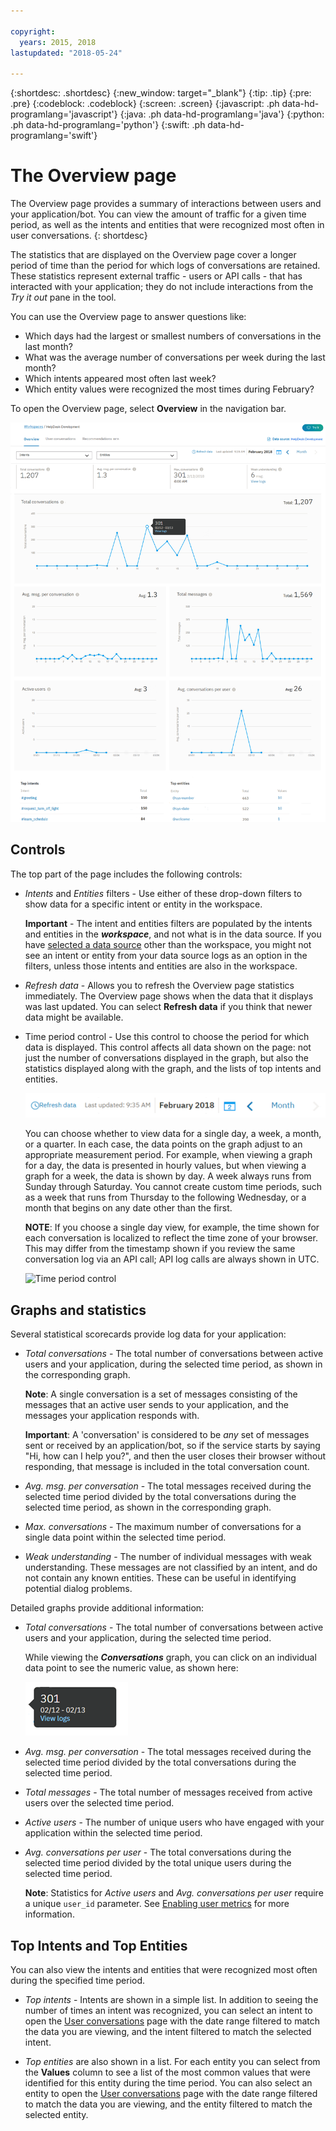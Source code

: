 ```yaml
---

copyright:
  years: 2015, 2018
lastupdated: "2018-05-24"

---
```


{:shortdesc: .shortdesc}
{:new_window: target="_blank"}
{:tip: .tip}
{:pre: .pre}
{:codeblock: .codeblock}
{:screen: .screen}
{:javascript: .ph data-hd-programlang='javascript'}
{:java: .ph data-hd-programlang='java'}
{:python: .ph data-hd-programlang='python'}
{:swift: .ph data-hd-programlang='swift'}

# The Overview page

The Overview page provides a summary of interactions between users and your application/bot. You can view the amount of traffic for a given time period, as well as the intents and entities that were recognized most often in user conversations.
{: shortdesc}

The statistics that are displayed on the Overview page cover a longer period of time than the period for which logs of conversations are retained. These statistics represent external traffic - users or API calls - that has interacted with your application; they do not include interactions from the *Try it out* pane in the tool.

You can use the Overview page to answer questions like:

* Which days had the largest or smallest numbers of conversations in the last month?
* What was the average number of conversations per week during the last month?
* Which intents appeared most often last week?
* Which entity values were recognized the most times during February?

To open the Overview page, select **Overview** in the navigation bar.

  ![Overview page](images/oview.png)

## Controls
The top part of the page includes the following controls:

* *Intents* and *Entities* filters - Use either of these drop-down filters to show data for a specific intent or entity in the workspace.

  **Important** - The intent and entities filters are populated by the intents and entities in the ***workspace***, and not what is in the data source. If you have [selected a data source](logs.html#deploy_id) other than the workspace, you might not see an intent or entity from your data source logs as an option in the filters, unless those intents and entities are also in the workspace.

* *Refresh data* - Allows you to refresh the Overview page statistics immediately. The Overview page shows when the data that it displays was last updated. You can select **Refresh data** if you think that newer data might be available.
* Time period control - Use this control to choose the period for which data is displayed. This control affects all data shown on the page: not just the number of conversations displayed in the graph, but also the statistics displayed along with the graph, and the lists of top intents and entities.

  ![Time period control](images/oview-time.png)

  You can choose whether to view data for a single day, a week, a month, or a quarter. In each case, the data points on the graph adjust to an appropriate measurement period. For example, when viewing a graph for a day, the data is presented in hourly values, but when viewing a graph for a week, the data is shown by day. A week always runs from Sunday through Saturday. You cannot create custom time periods, such as a week that runs from Thursday to the following Wednesday, or a month that begins on any date other than the first.

  **NOTE**: If you choose a single day view, for example, the time shown for each conversation is localized to reflect the time zone of your browser. This may differ from the timestamp shown if you review the same conversation log via an API call; API log calls are always shown in UTC.

    ![Time period control](images/oview-time2.png)

## Graphs and statistics
Several statistical scorecards provide log data for your application:

* *Total conversations* - The total number of conversations between active users and your application, during the selected time period, as shown in the corresponding graph.

  **Note**: A single conversation is a set of messages consisting of the messages that an active user sends to your application, and the messages your application responds with.

  **Important**: A 'conversation' is considered to be *any* set of messages sent or received by an application/bot, so if the service starts by saying "Hi, how can I help you?", and then the user closes their browser without responding, that message is included in the total conversation count.

* *Avg. msg. per conversation* - The total messages received during the selected time period divided by the total conversations during the selected time period, as shown in the corresponding graph.
* *Max. conversations* - The maximum number of conversations for a single data point within the selected time period.
* *Weak understanding* - The number of individual messages with weak understanding. These messages are not classified by an intent, and do not contain any known entities. These can be useful in identifying potential dialog problems.

Detailed graphs provide additional information:

* *Total conversations* - The total number of conversations between active users and your application, during the selected time period.

  While viewing the ***Conversations*** graph, you can click on an individual data point to see the numeric value, as shown here:

  ![Single data point](images/oview-point.png)

* *Avg. msg. per conversation* - The total messages received during the selected time period divided by the total conversations during the selected time period.
* *Total messages* - The total number of messages received from active users over the selected time period.
* *Active users* - The number of unique users who have engaged with your application within the selected time period.
* *Avg. conversations per user* - The total conversations during the selected time period divided by the total unique users during the selected time period.

  **Note**: Statistics for *Active users* and *Avg. conversations per user* require a unique `user_id` parameter. See [Enabling user metrics](logs.html#user_id) for more information.

## Top Intents and Top Entities

You can also view the intents and entities that were recognized most often during the specified time period.

* *Top intents* - Intents are shown in a simple list. In addition to seeing the number of times an intent was recognized, you can select an intent to open the [User conversations](logs_convo.html) page with the date range filtered to match the data you are viewing, and the intent filtered to match the selected intent.

* *Top entities* are also shown in a list. For each entity you can select from the **Values** column to see a list of the most common values that were identified for this entity during the time period. You can also select an entity to open the [User conversations](logs_convo.html) page with the date range filtered to match the data you are viewing, and the entity filtered to match the selected entity.
